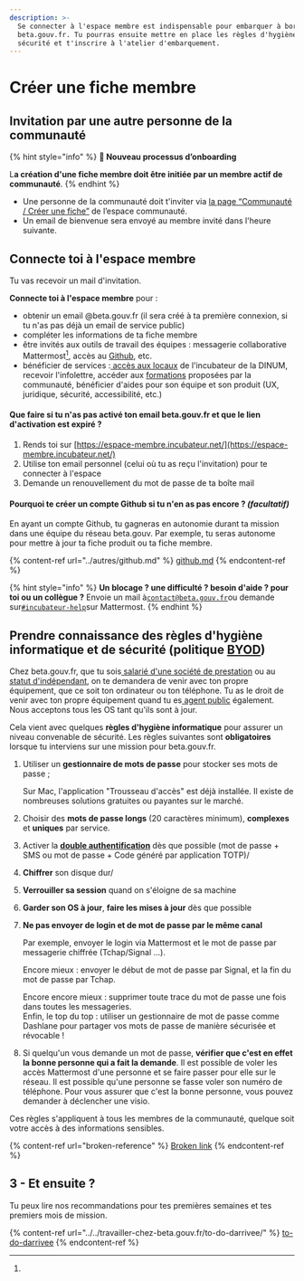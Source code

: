 ```yaml
---
description: >-
  Se connecter à l'espace membre est indispensable pour embarquer à bord de
  beta.gouv.fr. Tu pourras ensuite mettre en place les règles d'hygiène de
  sécurité et t'inscrire à l'atelier d'embarquement.
---
```


# Créer une fiche membre

## Invitation par une autre personne de la communauté

{% hint style="info" %}
**👋 Nouveau processus d’onboarding**

L**a création d'une fiche membre doit être initiée par un membre actif de communauté**.
{% endhint %}

* Une personne de la communauté doit t'inviter via [la page “Communauté / Créer une fiche”](https://espace-membre.incubateur.net/community/create) de l’espace communauté.
* Un email de bienvenue sera envoyé au membre invité dans l'heure suivante.

## Connecte toi à l'espace membre

Tu vas recevoir un mail d'invitation.

**Connecte toi à l'espace membre** pour :

* obtenir un email @beta.gouv.fr (il sera créé à ta première connexion, si tu n'as pas déjà un email de service public)
* compléter les informations de ta fiche membre
* être invités aux outils de travail des équipes : messagerie collaborative Mattermost[^1], accès au [Github](../autres/github.md), etc.
* bénéficier de services :[ accès aux locaux](../../travailler-chez-beta.gouv.fr/vie-quotidienne-et-bien-etre/travailler-dans-les-lieux-partages/locaux/) de l'incubateur de la DINUM, recevoir l'infolettre, accéder aux [formations](../../travailler-chez-beta.gouv.fr/se-former/) proposées par la communauté, bénéficier d'aides pour son équipe et son produit (UX, juridique, sécurité, accessibilité, etc.)

#### Que faire si tu n'as pas activé ton email beta.gouv.fr et que le lien d'activation est expiré ?

1. Rends toi sur [https://espace-membre.incubateur.net/](https://espace-membre.incubateur.net/)
2. Utilise ton email personnel (celui où tu as reçu l'invitation) pour te connecter à l'espace
3. Demande un renouvellement du mot de passe de ta boîte mail

#### Pourquoi te créer un compte Github si tu n'en as pas encore ? _**(facultatif)**_

En ayant un compte Github, tu gagneras en autonomie durant ta mission dans une équipe du réseau beta.gouv. Par exemple, tu seras autonome pour mettre à jour ta fiche produit ou ta fiche membre.

{% content-ref url="../autres/github.md" %}
[github.md](../autres/github.md)
{% endcontent-ref %}

{% hint style="info" %}
**Un blocage ? une difficulté ? besoin d'aide ? pour toi ou un collègue ?** Envoie un mail à[`contact@beta.gouv.fr`](mailto:contact@beta.gouv.Fr)ou demande sur[`#incubateur-help`](https://mattermost.incubateur.net/betagouv/channels/incubateur-help)sur Mattermost.
{% endhint %}

## Prendre connaissance des règles d'hygiène informatique et de sécurité (politique [BYOD](https://fr.wikipedia.org/wiki/Bring\_your\_own\_device))

Chez beta.gouv.fr, que tu sois[ salarié d'une société de prestation](../../travailler-chez-beta.gouv.fr/les-differents-statuts/salaries-des-societes-de-prestation/) ou au [statut d'indépendant](../../travailler-chez-beta.gouv.fr/les-differents-statuts/independants-freelances/), on te demandera de venir avec ton propre équipement, que ce soit ton ordinateur ou ton téléphone. Tu as le droit de venir avec ton propre équipement quand tu es[ agent public](../../travailler-chez-beta.gouv.fr/les-differents-statuts/fonctionnaires-et-contractuels-de-la-fonction-publique.md) également. Nous acceptons tous les OS tant qu'ils sont à jour.

Cela vient avec quelques **règles d'hygiène informatique** pour assurer un niveau convenable de sécurité. Les règles suivantes sont **obligatoires** lorsque tu interviens sur une mission pour beta.gouv.fr.

1.  Utiliser un **gestionnaire de mots de passe** pour stocker ses mots de passe ;

    Sur Mac, l'application "Trousseau d'accès" est déjà installée. Il existe de nombreuses solutions gratuites ou payantes sur le marché.
2. Choisir des **mots de passe longs** (20 caractères minimum), **complexes** et **uniques** par service.
3. Activer la [**double authentification**](https://fr.wikipedia.org/wiki/Double\_authentification) dès que possible (mot de passe + SMS ou mot de passe + Code généré par application TOTP)/
4. **Chiffrer** son disque dur/
5. **Verrouiller sa session** quand on s'éloigne de sa machine
6. **Garder son OS à jour**, **faire les mises à jour** dès que possible
7.  **Ne pas envoyer de login et de mot de passe par le même canal**

    Par exemple, envoyer le login via Mattermost et le mot de passe par messagerie chiffrée (Tchap/Signal ...).

    Encore mieux : envoyer le début de mot de passe par Signal, et la fin du mot de passe par Tchap.

    Encore encore mieux : supprimer toute trace du mot de passe une fois dans toutes les messageries.\
    Enfin, le top du top : utiliser un gestionnaire de mot de passe comme Dashlane pour partager vos mots de passe de manière sécurisée et révocable !
8. Si quelqu'un vous demande un mot de passe, **vérifier que c'est en effet la bonne personne qui a fait la demande**. Il est possible de voler les accès Mattermost d'une personne et se faire passer pour elle sur le réseau. Il est possible qu'une personne se fasse voler son numéro de téléphone. Pour vous assurer que c'est la bonne personne, vous pouvez demander à déclencher une visio.

Ces règles s'appliquent à tous les membres de la communauté, quelque soit votre accès à des informations sensibles.

{% content-ref url="broken-reference" %}
[Broken link](broken-reference)
{% endcontent-ref %}

## 3 - Et ensuite ?

Tu peux lire nos recommandations pour tes premières semaines et tes premiers mois de mission.

{% content-ref url="../../travailler-chez-beta.gouv.fr/to-do-darrivee/" %}
[to-do-darrivee](../../travailler-chez-beta.gouv.fr/to-do-darrivee/)
{% endcontent-ref %}

[^1]: 
